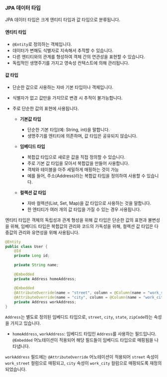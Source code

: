 ### JPA 데이터 타입

JPA 데이터 타입은 크게 엔티티 타입과 값 타입으로 분류됩니다.

#### 엔티티 타입

- `@Entity`로 정의하는 객체입니다.
- 데이터가 변해도 식별자로 지속해서 추적할 수 있습니다.
- 다른 엔티티와의 관계를 형성하여 객체 간의 연관성을 표현할 수 있습니다.
- 독립적인 생명주기를 가지고 영속성 컨텍스트에 의해 관리됩니다.

#### 값 타입

- 단순한 값으로 사용하는 자바 기본 타입이나 객체입니다.
- 식별자가 없고 값만을 가지므로 변경 시 추적이 불가능합니다.
- 주로 단순한 값의 표현에 사용됩니다.

    - **기본값 타입**
        - 단순한 기본 타입(예: String, int)을 말합니다.
        - 생명주기를 엔티티에 의존하며, 값 타입은 공유되지 않습니다.

    - **임베디드 타입**
        - 복합값 타입으로 새로운 값을 직접 정의할 수 있습니다.
        - 주로 기본 값 타입을 모아서 복합값을 만들어 사용합니다.
        - 객체와 테이블을 아주 세밀하게 매핑하는 것이 가능
        - 예를 들어, 주소(Address)라는 복합값 타입을 정의하여 사용할 수 있습니다.

    - **컬렉션 값 타입**
        - 자바 컬렉션(List, Set, Map)을 값 타입으로 사용하는 것을 말합니다.
        - 한 엔티티가 여러 개의 값 타입을 가질 수 있는 경우 사용됩니다.

엔티티 타입은 객체의 독립성과 관계 형성을 위해 값 타입은 단순한 값의 표현과 불변성을 위해,  임베디드 타입은 복합값의 관리와 코드의 가독성을 위해, 컬렉션 값 타입은 다중값의 관리와 유연성을 위해 사용됩니다.

```java
@Entity
public class User {
    @Id
    private Long id;
    
    private String name;
    
    @Embedded
    private Address homeAddress;
    
    @Embedded
    @AttributeOverride(name = "street", column = @Column(name = "work_street"))
    @AttributeOverride(name = "city", column = @Column(name = "work_city"))
    private Address workAddress;
}
```
`Address`는 별도로 정의된 임베디드 타입으로, `street`, `city`, `state`, `zipCode`라는 속성을 가지고 있습니다.

- `homeAddress`, `workAddress`: 임베디드 타입인 `Address`를 사용하는 필드입니다. `@Embedded` 어노테이션이 적용되어 해당 필드들이 임베디드 타입으로 매핑됨을 나타냅니다.

`workAddress` 필드에는 `@AttributeOverride` 어노테이션이 적용되어 `street` 속성이 `work_street` 컬럼으로 매핑되고, `city` 속성이 `work_city` 컬럼으로 매핑되도록 재정의되었습니다.